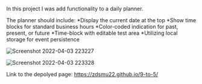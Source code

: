 In this project I was add functionality to a daily planner. 

The planner should include:
*Display the current date at the top
*Show time blocks for standard business hours
*Color-coded indication for past, present, or future
*Time-block with editable test area
*Utilizing local storage for event persistence 

![Screenshot 2022-04-03 223227](https://user-images.githubusercontent.com/94766160/161469515-43fbc0b6-bb93-4d23-965e-1685a963d0ca.png)

![Screenshot 2022-04-03 223328](https://user-images.githubusercontent.com/94766160/161469516-b1cf188f-4c85-43a4-8cb3-870e2e091504.png)


Link to the depolyed page: https://zdsmu22.github.io/9-to-5/
